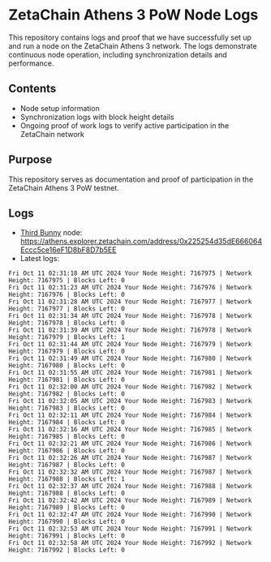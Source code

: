 # ZetaChain Athens 3 PoW Node Logs
This repository contains logs and proof that we have successfully set up and run a node on the ZetaChain Athens 3 network. The logs demonstrate continuous node operation, including synchronization details and performance.

## Contents
- Node setup information
- Synchronization logs with block height details
- Ongoing proof of work logs to verify active participation in the ZetaChain network

## Purpose
This repository serves as documentation and proof of participation in the ZetaChain Athens 3 PoW testnet.

## Logs

- [Third Bunny](https://thirdbunny.xyz/) node: https://athens.explorer.zetachain.com/address/0x225254d35dE666064Eccc5ce16eF1D8bF8D7b5EE
- Latest logs:
```
Fri Oct 11 02:31:18 AM UTC 2024 Your Node Height: 7167975 | Network Height: 7167975 | Blocks Left: 0
Fri Oct 11 02:31:23 AM UTC 2024 Your Node Height: 7167976 | Network Height: 7167976 | Blocks Left: 0
Fri Oct 11 02:31:28 AM UTC 2024 Your Node Height: 7167977 | Network Height: 7167977 | Blocks Left: 0
Fri Oct 11 02:31:34 AM UTC 2024 Your Node Height: 7167978 | Network Height: 7167978 | Blocks Left: 0
Fri Oct 11 02:31:39 AM UTC 2024 Your Node Height: 7167978 | Network Height: 7167979 | Blocks Left: 1
Fri Oct 11 02:31:44 AM UTC 2024 Your Node Height: 7167979 | Network Height: 7167979 | Blocks Left: 0
Fri Oct 11 02:31:49 AM UTC 2024 Your Node Height: 7167980 | Network Height: 7167980 | Blocks Left: 0
Fri Oct 11 02:31:55 AM UTC 2024 Your Node Height: 7167981 | Network Height: 7167981 | Blocks Left: 0
Fri Oct 11 02:32:00 AM UTC 2024 Your Node Height: 7167982 | Network Height: 7167982 | Blocks Left: 0
Fri Oct 11 02:32:05 AM UTC 2024 Your Node Height: 7167983 | Network Height: 7167983 | Blocks Left: 0
Fri Oct 11 02:32:11 AM UTC 2024 Your Node Height: 7167984 | Network Height: 7167984 | Blocks Left: 0
Fri Oct 11 02:32:16 AM UTC 2024 Your Node Height: 7167985 | Network Height: 7167985 | Blocks Left: 0
Fri Oct 11 02:32:21 AM UTC 2024 Your Node Height: 7167986 | Network Height: 7167986 | Blocks Left: 0
Fri Oct 11 02:32:26 AM UTC 2024 Your Node Height: 7167987 | Network Height: 7167987 | Blocks Left: 0
Fri Oct 11 02:32:32 AM UTC 2024 Your Node Height: 7167987 | Network Height: 7167988 | Blocks Left: 1
Fri Oct 11 02:32:37 AM UTC 2024 Your Node Height: 7167988 | Network Height: 7167988 | Blocks Left: 0
Fri Oct 11 02:32:42 AM UTC 2024 Your Node Height: 7167989 | Network Height: 7167989 | Blocks Left: 0
Fri Oct 11 02:32:47 AM UTC 2024 Your Node Height: 7167990 | Network Height: 7167990 | Blocks Left: 0
Fri Oct 11 02:32:53 AM UTC 2024 Your Node Height: 7167991 | Network Height: 7167991 | Blocks Left: 0
Fri Oct 11 02:32:58 AM UTC 2024 Your Node Height: 7167992 | Network Height: 7167992 | Blocks Left: 0
```
